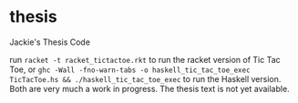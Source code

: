 # thesis
Jackie's Thesis Code

run `racket -t racket_tictactoe.rkt` to run the racket version of Tic Tac Toe,
or `ghc -Wall -fno-warn-tabs -o haskell_tic_tac_toe_exec TicTacToe.hs && ./haskell_tic_tac_toe_exec`
to run the Haskell version. Both are very much a work in progress. The thesis text is not yet available.
